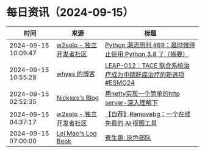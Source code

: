 ﻿# 每日资讯（2024-09-15）

|时间|来源|标题|
|---|---|---|
|2024-09-15 10:09:47|[w2solo - 独立开发者社区](https://w2solo.com/topics/feed)|[Python 潮流周刊 #69：是时候停止使用 Python 3.8 了（摘要）](https://w2solo.com/topics/5036)|
|2024-09-15 10:55:28|[whyes 的博客](https://whyes.org/feed.xml)|[LEAP-012：TACE 联合系统治疗成为中期肝癌治疗的新选项 #ESMO24](http://whyes.org/2024/esmo-2024-leap-012-tace-len-pembro)|
|2024-09-15 02:52:35|[Nicksxs's Blog](https://nicksxs.me/atom.xml)|[用netty实现一个简单的http server-深入理解下](https://nicksxs.me/2024/09/15/%E7%94%A8netty%E5%AE%9E%E7%8E%B0%E4%B8%80%E4%B8%AA%E7%AE%80%E5%8D%95%E7%9A%84http-server-%E6%B7%B1%E5%85%A5%E7%90%86%E8%A7%A3%E4%B8%8B/)|
|2024-09-15 04:37:17|[w2solo - 独立开发者社区](https://w2solo.com/topics/feed)|[【自荐】Removebg：一个在线免费的 AI 抠图工具](https://w2solo.com/topics/5035)|
|2024-09-15 07:00:00|[Lei Mao's Log Book](https://leimao.github.io/atom.xml)|[寄生兽: 灰色部队](https://leimao.github.io/essay/%E5%AF%84%E7%94%9F%E5%85%BD-%E7%81%B0%E8%89%B2%E9%83%A8%E9%98%9F/)|
